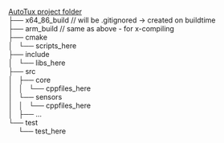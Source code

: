 <u>AutoTux project folder</u><br />
├── x64_86_build // will be .gitignored -> created on buildtime<br />
├── arm_build // same as above - for x-compiling<br />
├── cmake<br />
│   └── scripts_here<br />
├── include<br />
│   └── libs_here<br />
├── src<br />
│   ├── core<br />
│   │   └── cppfiles_here<br />
│   └── sensors<br />
│   │   └── cppfiles_here<br />
│   ├── ...<br />
└── test<br />
     └── test_here<br />
